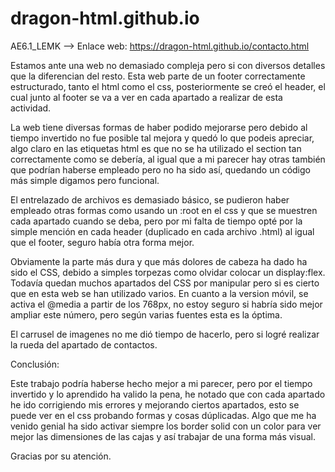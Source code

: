 # dragon-html.github.io
AE6.1_LEMK --> Enlace web: https://dragon-html.github.io/contacto.html


Estamos ante una web no demasiado compleja pero si con diversos detalles que la diferencian del resto. 
Esta web parte de un footer correctamente estructurado, tanto el html como el css, posteriormente se creó el header, el cual junto al footer se va a ver en cada apartado a realizar de esta actividad. 

La web tiene diversas formas de haber podido mejorarse pero debido al tiempo invertido no fue posible tal mejora y quedó lo que podeis apreciar, algo claro en las etiquetas html es que no se ha utilizado
el section tan correctamente como se debería, al igual que a mi parecer hay otras también que podrían haberse empleado pero no ha sido así, quedando un código más simple digamos pero funcional. 

El entrelazado de archivos es demasiado básico, se pudieron haber empleado otras formas como usando un :root en el css y que se muestren cada apartado cuando se deba, pero por mi falta de tiempo opté por la simple 
mención en cada header (duplicado en cada archivo .html) al igual que el footer, seguro había otra forma mejor. 

Obviamente la parte más dura y que más dolores de cabeza ha dado ha sido el CSS, debido a simples torpezas como olvidar colocar un display:flex. Todavía quedan muchos apartados del CSS por manipular pero si es cierto
que en esta web se han utilizado varios. En cuanto a la version móvil, se activa el @media a partir de los 768px, no estoy seguro si habría sido mejor ampliar este número, pero según varias fuentes esta es la óptima. 


El carrusel de imagenes no me dió tiempo de hacerlo, pero si logré realizar la rueda del apartado de contactos. 

Conclusión: 

Este trabajo podría haberse hecho mejor a mi parecer, pero por el tiempo invertido y lo aprendido ha valido la pena, he notado que con cada apartado he ido corrigiendo mis errores y mejorando ciertos apartados, esto se
puede ver en el css probando formas y cosas dúplicadas. Algo que me ha venido genial ha sido activar siempre los border solid con un color para ver mejor las dimensiones de las cajas y así trabajar de una forma más visual. 

Gracias por su atención.
